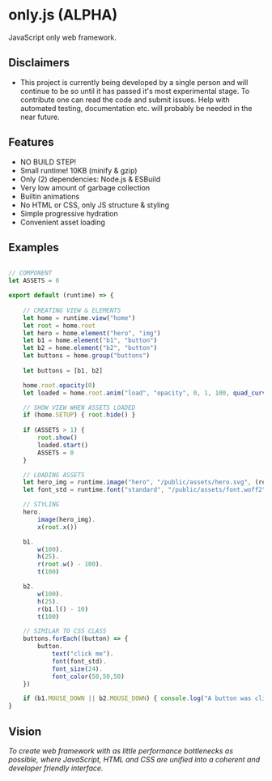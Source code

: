 # only.js (ALPHA)

JavaScript only web framework.

**Disclaimers**
------
+ This project is currently being developed by a single person and will continue to be so until
it has passed it's most experimental stage. To contribute one can read the code and submit issues. Help with
automated testing, documentation etc. will probably be needed in the near future.

**Features**
------
+ NO BUILD STEP!
+ Small runtime! 10KB (minify & gzip)
+ Only (2) dependencies: Node.js & ESBuild
+ Very low amount of garbage collection
+ Builtin animations
+ No HTML or CSS, only JS structure & styling
+ Simple progressive hydration
+ Convenient asset loading

**Examples**
------
```javascript

// COMPONENT
let ASSETS = 0

export default (runtime) => {
    
    // CREATING VIEW & ELEMENTS
    let home = runtime.view("home")
    let root = home.root
    let hero = home.element("hero", "img")
    let b1 = home.element("b1", "button")
    let b2 = home.element("b2", "button")
    let buttons = home.group("buttons")
    
    let buttons = [b1, b2]

    home.root.opacity(0)
    let loaded = home.root.anim("load", "opacity", 0, 1, 100, quad_curve(0.0, 0.0, 1.0, 3.0))

    // SHOW VIEW WHEN ASSETS LOADED
    if (home.SETUP) { root.hide() }
    
    if (ASSETS > 1) {
        root.show()
        loaded.start()
        ASSETS = 0
    }

    // LOADING ASSETS
    let hero_img = runtime.image("hero", "/public/assets/hero.svg", (result) => { ASSETS ++ })
    let font_std = runtime.font("standard", "/public/assets/font.woff2", (result) => { ASSETS ++ })

    // STYLING
    hero.
        image(hero_img).
        x(root.x())

    b1.
        w(100).
        h(25).
        r(root.w() - 100).
        t(100)

    b2.
        w(100).
        h(25).
        r(b1.l() - 10)
        t(100)

    // SIMILAR TO CSS CLASS
    buttons.forEach((button) => {
        button.
            text("click me").
            font(font_std).
            font_size(24).
            font_color(50,50,50)
    })

    if (b1.MOUSE_DOWN || b2.MOUSE_DOWN) { console.log("A button was clicked!") }
}

```

**Vision**
------
*To create web framework with as little performance bottlenecks as possible, where 
JavaScript, HTML and CSS are unified into a coherent and developer friendly interface.*
